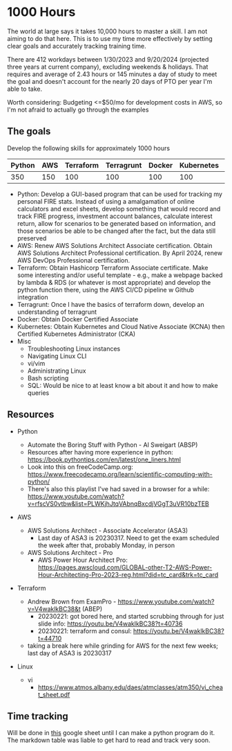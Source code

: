 # 1000 Hours
The world at large says it takes 10,000 hours to master a skill. I am not aiming to do that here. This is to use my time more effectively by setting clear goals and accurately tracking training time. 

There are 412 workdays between 1/30/2023 and 9/20/2024 (projected three years at current company), excluding weekends & holidays. That requires and average of 2.43 hours or 145 minutes a day of study to meet the goal and doesn't account for the nearly 20 days of PTO per year I'm able to take. 

Worth considering: Budgeting <=$50/mo for development costs in AWS, so I'm not afraid to actually go through the examples 

## The goals
Develop the following skills for approximately 1000 hours

|Python|AWS|Terraform|Terragrunt|Docker|Kubernetes|Misc|
|------|---|---------|----------|------|----------|----|
|  350 |150|   100   |    100   |  100 |    100   | 100|

- Python: Develop a GUI-based program that can be used for tracking my personal FIRE stats. Instead of using a amalgamation of online calculators and excel sheets, develop something that would record and track FIRE progress, investment account balances, calculate interest return, allow for scenarios to be generated based on information, and those scenarios be able to be changed after the fact, but the data still preserved
- AWS: Renew AWS Solutions Architect Associate certification. Obtain AWS Solutions Architect Professional certification. By April 2024, renew AWS DevOps Professional certification. 
- Terraform: Obtain Hashicorp Terraform Associate certificate. Make some interesting and/or useful template - e.g., make a webpage backed by lambda & RDS (or whatever is most appropriate) and develop the python function there, using the AWS CI/CD pipeline w Github integration
- Terragrunt: Once I have the basics of terraform down, develop an understanding of terragrunt
- Docker: Obtain Docker Certified Associate
- Kubernetes: Obtain Kubernetes and Cloud Native Associate (KCNA) then Certified Kubernetes Administrator (CKA) 
- Misc
    - Troubleshooting Linux instances
    - Navigating Linux CLI 
    - vi/vim
    - Administrating Linux 
    - Bash scripting
    - SQL: Would be nice to at least know a bit about it and how to make queries

## Resources
- Python
    - Automate the Boring Stuff with Python - Al Sweigart (ABSP)
    - Resources after having more experience in python: https://book.pythontips.com/en/latest/one_liners.html
    - Look into this on freeCodeCamp.org: https://www.freecodecamp.org/learn/scientific-computing-with-python/
    - There's also this playlist I've had saved in a browser for a while: https://www.youtube.com/watch?v=rfscVS0vtbw&list=PLWKjhJtqVAbnqBxcdjVGgT3uVR10bzTEB 

- AWS
    - AWS Solutions Architect - Associate Accelerator (ASA3)
        - Last day of ASA3 is 20230317. Need to get the exam scheduled the week after that, probably Monday, in person
    - AWS Solutions Architect - Pro
        - AWS Power Hour Architect Pro: https://pages.awscloud.com/GLOBAL-other-T2-AWS-Power-Hour-Architecting-Pro-2023-reg.html?did=tc_card&trk=tc_card 

- Terraform
    - Andrew Brown from ExamPro - https://www.youtube.com/watch?v=V4waklkBC38&t (ABEP)
        - 20230221: got bored here, and started scrubbing through for just slide info: https://youtu.be/V4waklkBC38?t=40736 
        - 20230221: terraform and consul: https://youtu.be/V4waklkBC38?t=44710 
    - taking a break here while grinding for AWS for the next few weeks; last day of ASA3 is 20230317

- Linux
    - vi
        - https://www.atmos.albany.edu/daes/atmclasses/atm350/vi_cheat_sheet.pdf


## Time tracking
Will be done in [this](https://docs.google.com/spreadsheets/d/13z_lZF3yKjg7pEug7X30drjH-hnfWTm5yO-Jz1Ao0eg/edit#gid=394243783) google sheet until I can make a python program do it. The markdown table was liable to get hard to read and track very soon. 